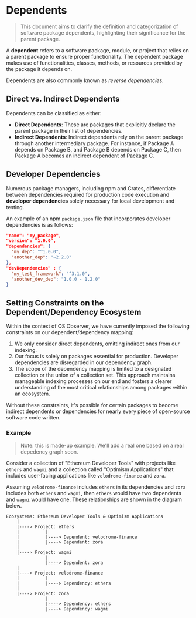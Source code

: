 # Dependents

> This document aims to clarify the definition and categorization of software package dependents, highlighting their significance for the parent package.

A **dependent** refers to a software package, module, or project that relies on a parent package to ensure proper functionality. The dependent package makes use of functionalities, classes, methods, or resources provided by the package it depends on.

Dependents are also commonly known as *reverse dependencies*.

## Direct vs. Indirect Dependents

Dependents can be classified as either:
- **Direct Dependents**: These are packages that explicitly declare the parent package in their list of dependencies.
- **Indirect Dependents**: Indirect dependents rely on the parent package through another intermediary package. For instance, if Package A depends on Package B, and Package B depends on Package C, then Package A becomes an indirect dependent of Package C.

## Developer Dependencies

Numerous package managers, including npm and Crates, differentiate between dependencies required for production code execution and **developer dependencies** solely necessary for local development and testing.

An example of an npm `package.json` file that incorporates developer dependencies is as follows:

```json
"name": "my_package",
"version": "1.0.0",
"dependencies": {
  "my_dep": "^1.0.0",
  "another_dep": "~2.2.0"
},
"devDependencies" : {
  "my_test_framework": "^3.1.0",
  "another_dev_dep": "1.0.0 - 1.2.0"
}
```

## Setting Constraints on the Dependent/Dependency Ecosystem

Within the context of OS Observer, we have currently imposed the following constraints on our dependent/dependency mapping:

1. We only consider direct dependents, omitting indirect ones from our indexing.
2. Our focus is solely on packages essential for production. Developer dependencies are disregarded in our dependency graph.
3. The scope of the dependency mapping is limited to a designated collection or the union of a collection set. This approach maintains manageable indexing processes on our end and fosters a clearer understanding of the most critical relationships among packages within an ecosystem.

Without these constraints, it's possible for certain packages to become indirect dependents or dependencies for nearly every piece of open-source software code written.
 
### Example

> Note: this is made-up example. We'll add a real one based on a real depedency graph soon.

Consider a collection of "Ethereum Developer Tools" with projects like `ethers` and `wagmi` and a collection called "Optimism Applications" that includes user-facing applications like `velodrome-finance` and `zora`. 

Assuming `velodrome-finance` includes `ethers` in its dependencies and `zora` includes both `ethers` and `wagmi`, then `ethers` would have two dependents and `wagmi` would have one. These relationships are shown in the diagram below.

```mermaid
Ecosystems: Ethereum Developer Tools & Optimism Applications
    |
    |----> Project: ethers
    |          |
    |          |----> Dependent: velodrome-finance
    |          |----> Dependent: zora    
    |
    |----> Project: wagmi
               |
               |----> Dependent: zora
    |
    |----> Project: velodrome-finance
    |          |
    |          |----> Dependency: ethers
    |
    |----> Project: zora
               |
               |----> Dependency: ethers
               |----> Dependency: wagmi
```